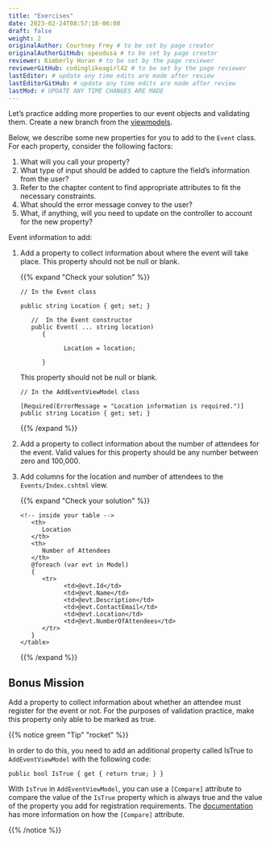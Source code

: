 ```yaml
---
title: "Exercises"
date: 2023-02-24T08:57:18-06:00
draft: false
weight: 2
originalAuthor: Courtney Frey # to be set by page creator
originalAuthorGitHub: speudusa # to be set by page creator
reviewer: Kimberly Horan # to be set by the page reviewer
reviewerGitHub: codinglikeagirl42 # to be set by the page reviewer
lastEditor: # update any time edits are made after review
lastEditorGitHub: # update any time edits are made after review
lastMod: # UPDATE ANY TIME CHANGES ARE MADE
---
```


Let’s practice adding more properties to our event objects and validating them. Create a new branch from the [viewmodels](https://github.com/LaunchCodeEducation/CodingEvents/tree/viewmodels).

Below, we describe some new properties for you to add to the `Event` class. For each property, consider the following factors:

1. What will you call your property?
1. What type of input should be added to capture the field’s information from the user?
1. Refer to the chapter content to find appropriate attributes to fit the necessary constraints.
1. What should the error message convey to the user?
1. What, if anything, will you need to update on the controller to account for the new property?

Event information to add:

1. Add a property to collect information about where the event will take place. This property should not be null or blank.


   {{% expand "Check your solution" %}}
   ```csharp{linenos=table}
   // In the Event class

   public string Location { get; set; }

      //  In the Event constructor
      public Event( ... string location)
         {

               Location = location;

         }
   ```

   This property should not be null or blank.

   ```csharp{linenos=table}
   // In the AddEventViewModel class

   [Required(ErrorMessage = "Location information is required.")]
   public string Location { get; set; }
   ```

   {{% /expand %}}

1. Add a property to collect information about the number of attendees for the event. Valid values for this property should be any number between zero and 100,000.


1. Add columns for the location and number of attendees to the `Events/Index.cshtml` view.

   {{% expand "Check your solution" %}}
   ```html{linenos=table}
   <!-- inside your table -->
      <th>
         Location
      </th>
      <th>
         Number of Attendees
      </th>
      @foreach (var evt in Model)
      {
         <tr>
               <td>@evt.Id</td>
               <td>@evt.Name</td>
               <td>@evt.Description</td>
               <td>@evt.ContactEmail</td>
               <td>@evt.Location</td>
               <td>@evt.NumberOfAttendees</td>
         </tr>
      }
   </table>
   ```
   {{% /expand %}}



## Bonus Mission

Add a property to collect information about whether an attendee must register for the event or not. For the purposes of validation practice, make this property only able to be marked as true.

{{% notice green "Tip" "rocket" %}} 

In order to do this, you need to add an additional property called IsTrue to `AddEventViewModel` with the following code:

```csharp{linenos=table}
public bool IsTrue { get { return true; } }
```

With `IsTrue` in `AddEventViewModel`, you can use a `[Compare]` attribute to compare the value of the `IsTrue` property which is always true and the value of the property you add for registration requirements. The [documentation](https://learn.microsoft.com/en-us/dotnet/api/system.componentmodel.dataannotations.compareattribute?view=net-6.0) has more information on how the `[Compare]` attribute.

{{% /notice %}}

